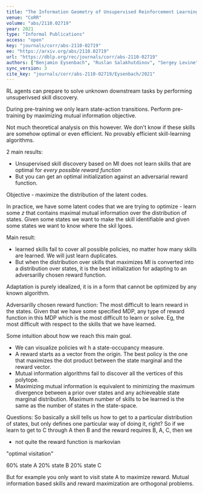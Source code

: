 ```yaml
---
title: "The Information Geometry of Unsupervised Reinforcement Learning."
venue: "CoRR"
volume: "abs/2110.02719"
year: 2021
type: "Informal Publications"
access: "open"
key: "journals/corr/abs-2110-02719"
ee: "https://arxiv.org/abs/2110.02719"
url: "https://dblp.org/rec/journals/corr/abs-2110-02719"
authors: ["Benjamin Eysenbach", "Ruslan Salakhutdinov", "Sergey Levine"]
sync_version: 3
cite_key: "journals/corr/abs-2110-02719/Eysenbach/2021"
---
```

RL agents can prepare to solve unknown downstream tasks by performing unsuperivsed skill discovery.

During pre-training we only learn state-action transitions. Perform pre-training by maximizing mutual information objective.

Not much theoretical analysis on this however. We don't know if these skills are somehow optimal or even efficient. No provably efficient skill-learning algorithms.

2 main results:
 - Unsupervised skill discovery based on MI does not learn skills that are optimal for *every possible reward function*
 - But you can get an optimal initialization against an adversarial reward function.

Objective - maximize the distribution of the latent codes.

In practice, we have some latent codes that we are trying to optimize - learn some $z$ that contains maximal mutual information over the distribution of states. Given some states we want to make the skill identifiable and given some states we want to know where the skil lgoes.

Main result:
 - learned skills fail to cover all possible policies, no matter how many skills are learned. We will just learn duplicates.
 - But when the distribution over skills that maximizes MI is converted into a distribution over states, it is the best initialization for adapting to an adversarilly chosen reward function.

Adaptation is purely idealized, it is in a form that cannot be optimized by any known algorithm.

Adversarilly chosen reward function: The most difficult to learn reward in the states. Given that we have some specified MDP, any type of reward function in this MDP which is the most difficult to learn or solve. Eg, the most difficult with respect to the skills that we have learned.

Some intuition about how we reach this main goal.
 - We can visualize policies wit h a state-occupancy measure.
 - A reward starts as a vector from the origin.  The best policy is the one that maximizes the dot product between the state marginal and the reward vector.
 - Mutual information algorithms fail to discover all the vertices of this polytope.
 - Maximizing mutual information is equivalent to minimizing the maximum divergence between a prior over states and any achieveable state marginal distribution. Maximum number of skills to be learned is the same as the number of states in the state-space.

Questions: So basically a skill tells us how to get to a particular distribution of states, but only defines one particular way of doing it, right? So if we learn to get to C through A then B and the reward requires B, A, C, then we

 - not quite the reward function is markovian

"optimal visitation"

60% state A
20% state B
20% state C

But for example you only want to visit state A to maximize reward. Mutual information based skills and reward maximization are orthogonal problems.
